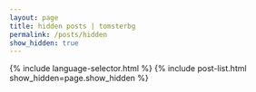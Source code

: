 ```yaml
---
layout: page
title: hidden posts | tomsterbg
permalink: /posts/hidden
show_hidden: true
---
```


{% include language-selector.html %}
{% include post-list.html show_hidden=page.show_hidden %}
